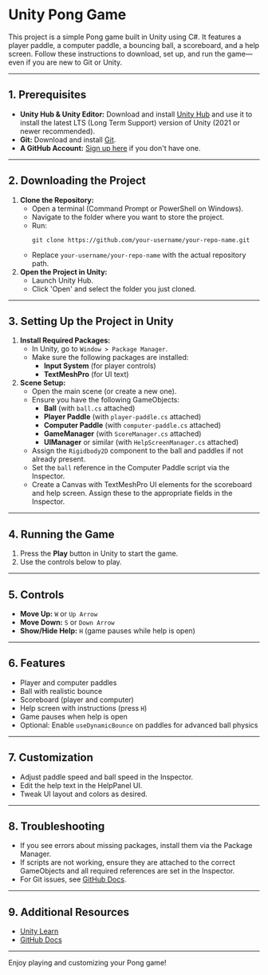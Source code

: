 

# Unity Pong Game

This project is a simple Pong game built in Unity using C#. It features a player paddle, a computer paddle, a bouncing ball, a scoreboard, and a help screen. Follow these instructions to download, set up, and run the game—even if you are new to Git or Unity.

---

## 1. Prerequisites

- **Unity Hub & Unity Editor:** Download and install [Unity Hub](https://unity.com/download) and use it to install the latest LTS (Long Term Support) version of Unity (2021 or newer recommended).
- **Git:** Download and install [Git](https://git-scm.com/downloads).
- **A GitHub Account:** [Sign up here](https://github.com/) if you don't have one.

---

## 2. Downloading the Project

1. **Clone the Repository:**
   - Open a terminal (Command Prompt or PowerShell on Windows).
   - Navigate to the folder where you want to store the project.
   - Run:
     ```
     git clone https://github.com/your-username/your-repo-name.git
     ```
   - Replace `your-username/your-repo-name` with the actual repository path.
2. **Open the Project in Unity:**
   - Launch Unity Hub.
   - Click 'Open' and select the folder you just cloned.

---

## 3. Setting Up the Project in Unity

1. **Install Required Packages:**
   - In Unity, go to `Window > Package Manager`.
   - Make sure the following packages are installed:
     - **Input System** (for player controls)
     - **TextMeshPro** (for UI text)
2. **Scene Setup:**
   - Open the main scene (or create a new one).
   - Ensure you have the following GameObjects:
     - **Ball** (with `ball.cs` attached)
     - **Player Paddle** (with `player-paddle.cs` attached)
     - **Computer Paddle** (with `computer-paddle.cs` attached)
     - **GameManager** (with `ScoreManager.cs` attached)
     - **UIManager** or similar (with `HelpScreenManager.cs` attached)
   - Assign the `Rigidbody2D` component to the ball and paddles if not already present.
   - Set the `ball` reference in the Computer Paddle script via the Inspector.
   - Create a Canvas with TextMeshPro UI elements for the scoreboard and help screen. Assign these to the appropriate fields in the Inspector.

---

## 4. Running the Game

1. Press the **Play** button in Unity to start the game.
2. Use the controls below to play.

---

## 5. Controls

- **Move Up:** `W` or `Up Arrow`
- **Move Down:** `S` or `Down Arrow`
- **Show/Hide Help:** `H` (game pauses while help is open)

---

## 6. Features

- Player and computer paddles
- Ball with realistic bounce
- Scoreboard (player and computer)
- Help screen with instructions (press `H`)
- Game pauses when help is open
- Optional: Enable `useDynamicBounce` on paddles for advanced ball physics

---

## 7. Customization

- Adjust paddle speed and ball speed in the Inspector.
- Edit the help text in the HelpPanel UI.
- Tweak UI layout and colors as desired.

---

## 8. Troubleshooting

- If you see errors about missing packages, install them via the Package Manager.
- If scripts are not working, ensure they are attached to the correct GameObjects and all required references are set in the Inspector.
- For Git issues, see [GitHub Docs](https://docs.github.com/en/get-started/quickstart).

---

## 9. Additional Resources

- [Unity Learn](https://learn.unity.com/)
- [GitHub Docs](https://docs.github.com/)

---

Enjoy playing and customizing your Pong game!

